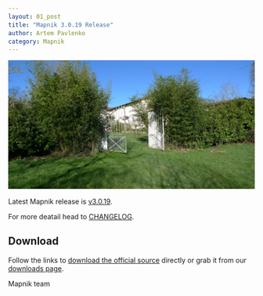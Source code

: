 ```yaml
---
layout: 01_post
title: "Mapnik 3.0.19 Release"
author: Artem Pavlenko
category: Mapnik
---
```


![image](/images/valenton.jpg)

Latest Mapnik release is [v3.0.19](https://github.com/mapnik/mapnik/releases/tag/v3.0.19).

For more deatail head to  [CHANGELOG](https://github.com/mapnik/mapnik/blob/master/CHANGELOG.md#3019).


## Download

Follow the links to [download the official source](https://github.com/mapnik/mapnik/releases/tag/v3.0.19) directly or grab it from our [downloads page](/pages/downloads.html).

Mapnik team
